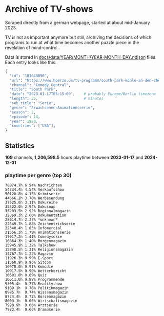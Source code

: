 # Archive of TV-shows

Scraped directly from a german webpage, started at about mid-January 2023.

TV is not as important anymore but still, archiving the decisions of which programs to run at what time
becomes another puzzle piece in the revelation of mind-control.. 

Data is stored in [docs/data/YEAR/MONTH/YEAR-MONTH-DAY.ndjson](docs/data/) files. 
Each entry looks like this:

```python
{
  "id": "181043890", 
  "url": "https://www.hoerzu.de/tv-programm/south-park-kohle-an-den-chefkoch/bid_181043890/", 
  "channel": "Comedy Central", 
  "title": "South Park", 
  "date": "2023-01-17T05:15:00",    # probably Europe/Berlin timezone 
  "length": 25,                     # minutes 
  "sub_title": "Serie", 
  "genre": "Erwachsenen-Animationsserie", 
  "season": 2, 
  "episode": 14, 
  "year": 1998, 
  "countries": ["USA"],
}
```

## Statistics

**109** channels, **1,206,598.5** hours playtime between **2023-01-17** and **2024-12-31**


### playtime per genre (top 30)

    78874.7h 6.54% Nachrichten
    54734.4h 4.54% Verkaufsshow
    50128.8h 4.15% Krimiserie
    44666.2h 3.70% Werbesendung
    37525.6h 3.11% Dokureihe
    35522.0h 2.94% Dokusoap
    35203.5h 2.92% Regionalmagazin
    32069.3h 2.66% Dokumentation
    28614.7h 2.37% *unknown*
    22649.7h 1.88% Zeichentrickserie
    22340.4h 1.85% Infomercial
    21556.3h 1.79% Animationsserie
    17017.2h 1.41% Comedyserie
    16864.3h 1.40% Morgenmagazin
    15945.9h 1.32% Talkshow
    15848.5h 1.31% Religionsmagazin
    14767.7h 1.22% Magazin
    11926.3h 0.99% E-Sport
    11560.9h 0.96% Sitcom
    10978.0h 0.91% Komödie
    10917.5h 0.90% Wetterbericht
    10681.0h 0.89% Quiz
    10611.0h 0.88% Programmende
    9305.4h  0.77% Realityshow
    9189.1h  0.76% Politikmagazin
    8985.7h  0.74% Wissensmagazin
    8734.4h  0.72% Börsenmagazin
    8003.1h  0.66% Wirtschaftsmagazin
    7998.9h  0.66% Arztserie
    7983.4h  0.66% Dramaserie
